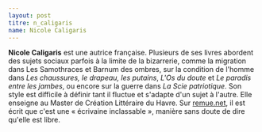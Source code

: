 ```yaml
---
layout: post
titre: n_caligaris
name: Nicole Caligaris
---
```

**Nicole Caligaris** est une autrice française. Plusieurs de ses livres abordent des sujets sociaux parfois à la limite de la bizarrerie, comme la migration dans Les Samothraces et Barnum des ombres, sur la condition de l'homme dans *Les chaussures, le drapeau, les putains*, *L'Os du doute* et *Le paradis entre les jambes*, ou encore sur la guerre dans *La Scie patriotique*. Son style est difficile à définir tant il fluctue et s'adapte d'un sujet à l'autre. Elle enseigne au Master de Création Littéraire du Havre. Sur [remue.net](http://remue.net/), il est écrit que c'est une « écrivaine inclassable », manière sans doute de dire qu'elle est libre.
